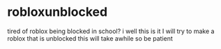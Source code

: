 # robloxunblocked
tired of roblox being blocked in school? i well this is it I will try to make a roblox that is unblocked  this will take awhile so be patient 
